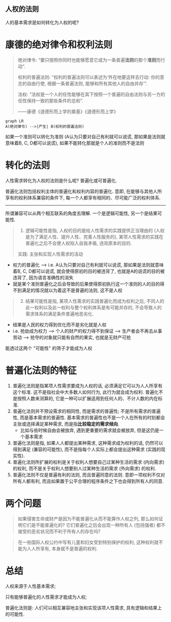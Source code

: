 ## 人权的法则

人的基本需求是如何转化为人权的呢? 

# 康德的绝对律令和权利法则

> 绝对律令: “要只按照你同时也能够愿意它成为一条普遍**法则**的那个**准则**而行动”. 
> 
> 权利的普遍法则: “权利的普遍法则可以表述为‘外在地要这样去行动: 你的意志的自由行使, 根据一条普遍法则, 能够和所有其他人的自由并存’”. 
>
> 法权: “法权是一个人的任性能够在其下按照一个普遍的自由法则与另一方的任性保持一致的那些条件的总和”. 
> 
> ——康德《道德形而上学的奠基》《道德形而上学》

```mermaid
graph LR
A(绝对律令) -->|产生| B(权利的普遍法则)
```

如果一个准则可以转化为准则 (A认为只要对自己有利就可以说谎, 那如果是法则就意味着B, C, D都可以说谎), 如果不能转化那就是个人的准则而不是法则

# 转化的法则

人性需求转化为人权的法则是什么呢? 普遍化或可普遍化. 

普遍化法则包括权利主体的普遍化和权利内容的普遍化. 意即, 在能够与其他人所享有的权利体系兼容的条件下, 每一个人都享有相同的、尽可能广泛的权利体系. 

---

所谓兼容可以从两个相互联系的角度去理解. 一个是逻辑可能性, 另一个是结果可能性. 

> 1. 逻辑可能性是指, 人权的目的是给人性需求的实践提供正当理由的 (人权是为了满足人性、提升人性、完善人性服务的), 某项人性需求的实践在普遍化之后不会使人权陷入自我矛盾, 违背原本的目的. 
> 
> 实践: 主张和实现人性需求的活动

- 权力的普遍化 --> i.e. A认为只要对自己有利就可以说谎, 那如果是法则就意味着B, C, D都可以说谎, 就会使得原初的目的被违背了, 也就是A的说谎的目的被违背了, 因为语言准确性的消失
- 就是某个准则普遍化之后会导致的后果使得原初执行这一个准则的人的目的得不到满足的情况就以为着这不是普遍的法则, 这不是人权
> 2. 结果可能性是指, 某项人性需求的实践普遍化而成为权利之后, 不同人的此一权利以及此一权利与整个权利体系是有可能并存的, 不会导致人的需求体系的满足条件普遍地恶劣化. 

- 结果是人民的权力得到优化而不是劣化就是人权
- i.e. 抢劫成为权力 --> 个人的财产的权力得不到保证 --> 生产者会不再去从事劳动 --> 抢夺的对象就只能有自然的果实, 也就是无财产可抢

能透过这两个 "可能性" 的筛子才能成为人权

# 普遍化法则的特征

1. 普遍化法则是指某项人性需求要成为人权的话, 必须满足它可以为人人所享有这个标准. 这不是指社会中大多数人如何行为, 此行为就会成为权利. 普遍化不是按照人数来测算的, 它是一种可以扩展适用到任何人的、不计人数的内在标准. 
2. 普遍化法则并不预设需求的相同性, 而是需求的普遍性; 不是所有需求的普遍性, 而是基本需求的普遍性. 基本需求的普遍性也不是一个人在所有的时刻都会主张或选择满足某种需求, 而是指**比较稳定的需求倾向**. 
   - 比如与些时候自由会被放弃, 遇到更重要的需求就会被放弃, 但是这仍是一个基本需求
3. 普遍化法则是指, 如果人人都提出某种需求, 这种需求成为权利的话, 仍然可以得到满足 (兼容的可能性), 而不是指每个人实际上都会提出这种需求 (实践的现实性). 
4. 普遍化法则所扩展的权利是关于权利人想要自己过某种生活的需求 (内向需求) 的权利, 而不是关于权利人想要别人过某种生活的需求 (外向需求) 的权利. 
5. 普遍化法则不仅是普遍有利的法则, 而且普遍同意的法则. 意即一项权利不仅对所有人都有利, 而且如果置于公平合理的程序条件之下也会得到所有人的同意. 

# 两个问题

> 如果侵害生命或财产是因为不能普遍化从而不能算作人权之列, 那么如何证明它们是不能普遍化的? 它们普遍化之后会出现一种所有人 (包括强者) 都不接受的恶劣状况而不利于所有人的存在吗?

> 在一些国际人权公约中写有儿童和妇女受到特别保护的权利, 这种权利就不能为人人所享有, 本身就不是普遍的权利.  

# 总结

人权来源于人性基本需求; 

只有能够普遍化的人性需求才能成为人权; 

普遍化法则是: 人们可以相互兼容地主张和实现该项人性需求, 具有逻辑和结果上的可能性. 
